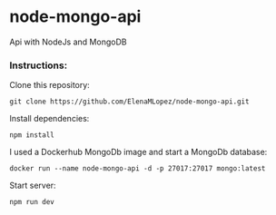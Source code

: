 # node-mongo-api
Api with NodeJs and MongoDB


### Instructions:

Clone this repository:

```git clone https://github.com/ElenaMLopez/node-mongo-api.git```

Install dependencies:

```npm install```

I used a Dockerhub MongoDb image and start a MongoDb database:

```docker run --name node-mongo-api -d -p 27017:27017 mongo:latest```

Start server:

```npm run dev```